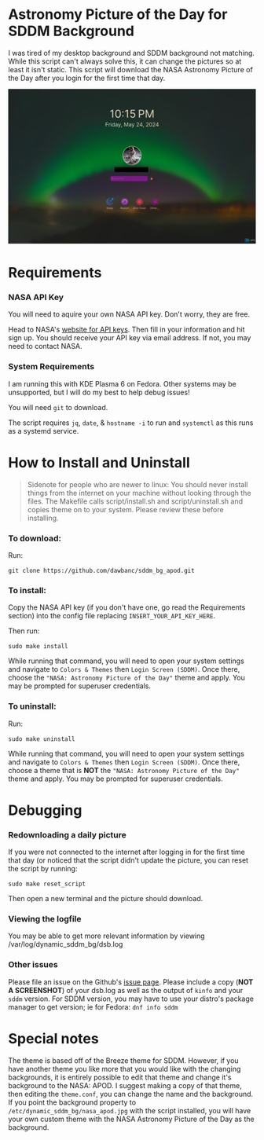 # Astronomy Picture of the Day for SDDM Background

I was tired of my desktop background and SDDM background not matching. While this script can't always solve this, it can change the pictures so at least it isn't static. This script will download the NASA Astronomy Picture of the Day after you login for the first time that day. 

![Screenshot of what the SDDM theme looks like.](/theme/preview.png)

# Requirements

### NASA API Key
You will need to aquire your own NASA API key. Don't worry, they are free. 

Head to NASA's [website for API keys](https://api.nasa.gov/). Then fill in your information and hit sign up. You should receive your API key via email address. If not, you may need to contact NASA.

### System Requirements
I am running this with KDE Plasma 6 on Fedora. Other systems may be unsupported, but I will do my best to help debug issues!

You will need `git` to download. 

The script requires `jq`, `date`, & `hostname -i` to run and `systemctl` as this runs as a systemd service.

# How to Install and Uninstall

> Sidenote for people who are newer to linux:
> You should never install things from the internet on your machine without looking through the files. The Makefile calls script/install.sh and script/uninstall.sh and copies theme on to your system. Please review these before installing.

### To download:
Run:
```
git clone https://github.com/dawbanc/sddm_bg_apod.git
```

### To install:
Copy the NASA API key (if you don't have one, go read the Requirements section) into the config file replacing `INSERT_YOUR_API_KEY_HERE`.

Then run:
```
sudo make install
```
While running that command, you will need to open your system settings and navigate to `Colors & Themes` then `Login Screen (SDDM)`. Once there, choose the `"NASA: Astronomy Picture of the Day"` theme and apply. You may be prompted for superuser credentials.

### To uninstall:
Run: 
```
sudo make uninstall
```
While running that command, you will need to open your system settings and navigate to `Colors & Themes` then `Login Screen (SDDM)`. Once there, choose a theme that is __NOT__ the `"NASA: Astronomy Picture of the Day"` theme and apply. You may be prompted for superuser credentials.

# Debugging

### Redownloading a daily picture
If you were not connected to the internet after logging in for the first time that day (or noticed that the script didn't update the picture, you can reset the script by running:
```
sudo make reset_script
```
Then open a new terminal and the picture should download.

### Viewing the logfile
You may be able to get more relevant information by viewing /var/log/dynamic_sddm_bg/dsb.log

### Other issues
Please file an issue on the Github's [issue page](https://github.com/dawbanc/sddm_bg_apod/issues).
Please include a copy (__NOT A SCREENSHOT__) of your dsb.log as well as the output of `kinfo` and your `sddm` version.
For SDDM version, you may have to use your distro's package manager to get version; ie for Fedora: `dnf info sddm`


# Special notes
The theme is based off of the Breeze theme for SDDM. However, if you have another theme you like more that you would like with the changing backgrounds, it is entirely possible to edit that theme and change it's background to the NASA: APOD. I suggest making a copy of that theme, then editing the `theme.conf`, you can change the name and the background. If you point the background property to `/etc/dynamic_sddm_bg/nasa_apod.jpg` with the script installed, you will have your own custom theme with the NASA Astronomy Picture of the Day as the background.
